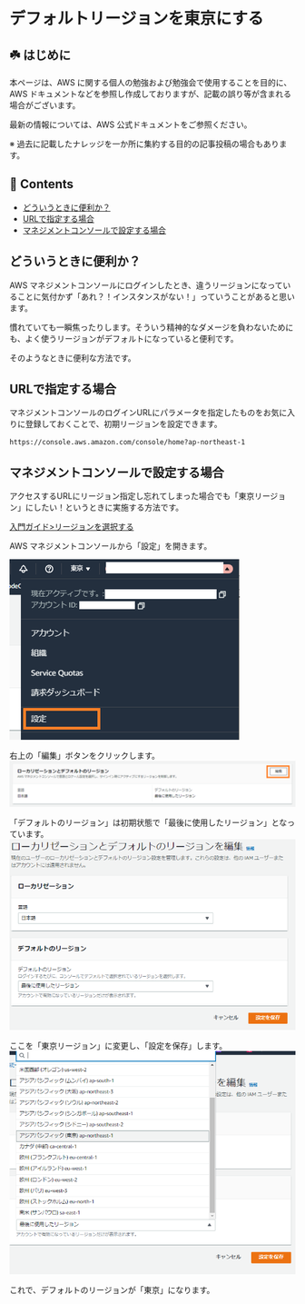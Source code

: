 # デフォルトリージョンを東京にする<!-- omit in toc -->

## ☘️ はじめに<!-- omit in toc -->

本ページは、AWS に関する個人の勉強および勉強会で使用することを目的に、AWS ドキュメントなどを参照し作成しておりますが、記載の誤り等が含まれる場合がございます。

最新の情報については、AWS 公式ドキュメントをご参照ください。

※ 過去に記載したナレッジを一か所に集約する目的の記事投稿の場合もあります。

## 👀 Contents<!-- omit in toc -->

- [どういうときに便利か？](#どういうときに便利か)
- [URLで指定する場合](#urlで指定する場合)
- [マネジメントコンソールで設定する場合](#マネジメントコンソールで設定する場合)


## どういうときに便利か？

AWS マネジメントコンソールにログインしたとき、違うリージョンになっていることに気付かず「あれ？！インスタンスがない！」っていうことがあると思います。

慣れていても一瞬焦ったりします。そういう精神的なダメージを負わないためにも、よく使うリージョンがデフォルトになっていると便利です。

そのようなときに便利な方法です。

## URLで指定する場合

マネジメントコンソールのログインURLにパラメータを指定したものをお気に入りに登録しておくことで、初期リージョンを設定できます。

```
https://console.aws.amazon.com/console/home?ap-northeast-1
```

## マネジメントコンソールで設定する場合

アクセスするURLにリージョン指定し忘れてしまった場合でも「東京リージョン」にしたい！というときに実施する方法です。

[入門ガイド>リージョンを選択する](https://docs.aws.amazon.com/ja_jp/awsconsolehelpdocs/latest/gsg/select-region.html)

AWS マネジメントコンソールから「設定」を開きます。

![image.png](/images/aws-account-default-region/62fd8b7034f3d3003ac24f59.png)

右上の「編集」ボタンをクリックします。
![image.png](/images/aws-account-default-region/62fd8bcc34f3d3003ac24f5d.png)

「デフォルトのリージョン」は初期状態で「最後に使用したリージョン」となっています。
![image.png](/images/aws-account-default-region/62fd8ba534f3d3003ac24f5b.png)

ここを「東京リージョン」に変更し、「設定を保存」します。
![image.png](/images/aws-account-default-region/62fd8bb534f3d3003ac24f5c.png)

これで、デフォルトのリージョンが「東京」になります。
